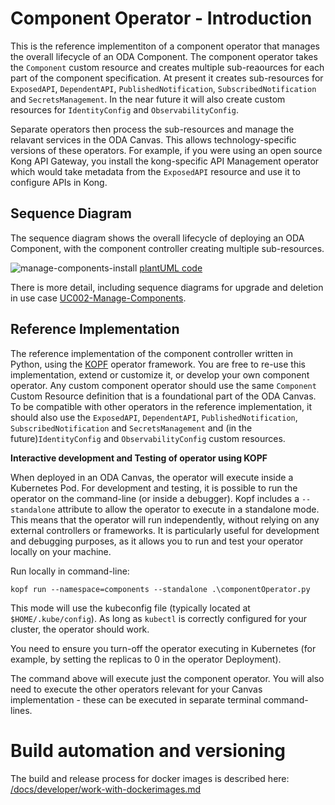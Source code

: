 # Component Operator - Introduction

This is the reference implementiton of a component operator that manages the overall lifecycle of an ODA Component. The component operator takes the `Component` custom resource and creates multiple sub-reaources for each part of the component specification. At present it creates sub-resources for `ExposedAPI`, `DependentAPI`, `PublishedNotification`, `SubscribedNotification` and `SecretsManagement`. In the near future it will also create custom resources for `IdentityConfig` and `ObservabilityConfig`.

Separate operators then process the sub-resources and manage the relavant services in the ODA Canvas. This allows technology-specific versions of these operators. For example, if you were using an open source Kong API Gateway, you install the kong-specific API Management operator which would take metadata from the `ExposedAPI` resource and use it to configure APIs in Kong.



## Sequence Diagram

The sequence diagram shows the overall lifecycle of deploying an ODA Component, with the component controller creating multiple sub-resources.

![manage-components-install](http://www.plantuml.com/plantuml/proxy?cache=no&src=https://raw.githubusercontent.com/tmforum-oda/oda-canvas/master/usecase-library/pumlFiles/manage-components-install.puml)
[plantUML code](pumlFiles/manage-components-install.puml)

There is more detail, including sequence diagrams for upgrade and deletion in use case [UC002-Manage-Components](../../../usecase-library/UC002-Manage-Components.md).



## Reference Implementation

The reference implementation of the component controller written in Python, using the [KOPF](https://kopf.readthedocs.io/) operator framework. You are free to re-use this implementation, extend or customize it, or develop your own component operator. Any custom component operator should use the same `Component` Custom Resource definition that is a foundational part of the ODA Canvas. To be compatible with other operators in the reference implementation, it should also use the `ExposedAPI`, `DependentAPI`, `PublishedNotification`, `SubscribedNotification` and `SecretsManagement` and (in the future)`IdentityConfig` and `ObservabilityConfig` custom resources. 


**Interactive development and Testing of operator using KOPF**

When deployed in an ODA Canvas, the operator will execute inside a Kubernetes Pod. For development and testing, it is possible to run the operator on the command-line (or inside a debugger). Kopf includes a `--standalone` attribute to allow the operator to execute in a standalone mode. This means that the operator will run independently, without relying on any external controllers or frameworks. It is particularly useful for development and debugging purposes, as it allows you to run and test your operator locally on your machine.

Run locally in command-line: 
```
kopf run --namespace=components --standalone .\componentOperator.py
```

This mode will use the kubeconfig file (typically located at `$HOME/.kube/config`). As long as `kubectl` is correctly configured for your cluster, the operator should work. 

You need to ensure you turn-off the operator executing in Kubernetes (for example, by setting the replicas to 0 in the operator Deployment).

The command above will execute just the component operator. You will also need to execute the other operators relevant for your Canvas implementation - these can be executed in separate terminal command-lines.


# Build automation and versioning

The build and release process for docker images is described here:
[/docs/developer/work-with-dockerimages.md](/docs/developer/work-with-dockerimages.md)


  
